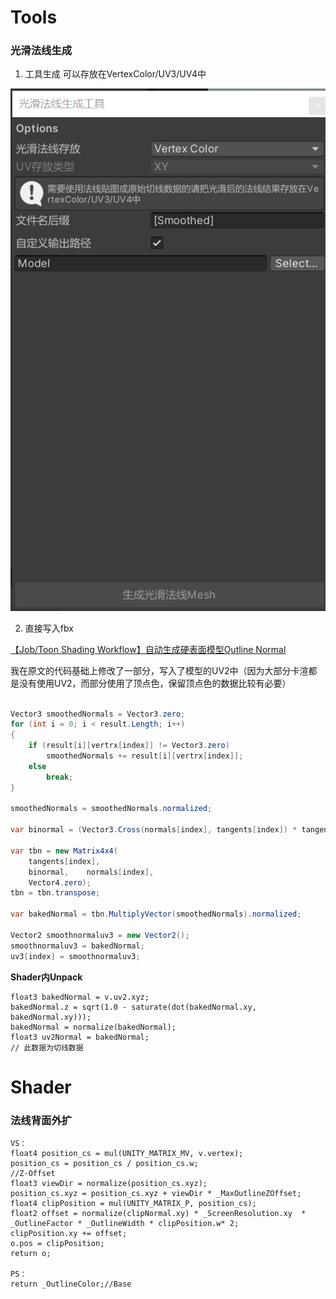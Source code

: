 # Tools

### 光滑法线生成
1. 工具生成
可以存放在VertexColor/UV3/UV4中

![Alt Text](Textures/Pastedimage20230128210110.png)

2. 直接写入fbx

[【Job/Toon Shading Workflow】自动生成硬表面模型Outline Normal](https://zhuanlan.zhihu.com/p/107664564)

我在原文的代码基础上修改了一部分，写入了模型的UV2中（因为大部分卡渲都是没有使用UV2，而部分使用了顶点色，保留顶点色的数据比较有必要）
```C#

Vector3 smoothedNormals = Vector3.zero;  
for (int i = 0; i < result.Length; i++)  
{  
    if (result[i][vertrx[index]] != Vector3.zero)  
        smoothedNormals += result[i][vertrx[index]];  
    else  
        break;  
}

smoothedNormals = smoothedNormals.normalized;  
  
var binormal = (Vector3.Cross(normals[index], tangents[index]) * tangents[index].w).normalized;  
  
var tbn = new Matrix4x4(  
    tangents[index],  
    binormal,    normals[index],  
    Vector4.zero);  
tbn = tbn.transpose;  
  
var bakedNormal = tbn.MultiplyVector(smoothedNormals).normalized;

Vector2 smoothnormaluv3 = new Vector2();  
smoothnormaluv3 = bakedNormal;  
uv3[index] = smoothnormaluv3;

```

**Shader内Unpack**
```hlsl
float3 bakedNormal = v.uv2.xyz;  
bakedNormal.z = sqrt(1.0 - saturate(dot(bakedNormal.xy, bakedNormal.xy)));  
bakedNormal = normalize(bakedNormal);  
float3 uv2Normal = bakedNormal;
// 此数据为切线数据
```

# Shader

### 法线背面外扩

```hlsl
VS：
float4 position_cs = mul(UNITY_MATRIX_MV, v.vertex);
position_cs = position_cs / position_cs.w;
//Z-Offset
float3 viewDir = normalize(position_cs.xyz);
position_cs.xyz = position_cs.xyz + viewDir * _MaxOutlineZOffset;
float4 clipPosition = mul(UNITY_MATRIX_P, position_cs);
float2 offset = normalize(clipNormal.xy) * _ScreenResolution.xy  * _OutlineFactor * _OutlineWidth * clipPosition.w* 2;
clipPosition.xy += offset;
o.pos = clipPosition;
return o;

PS：
return _OutlineColor;//Base
```